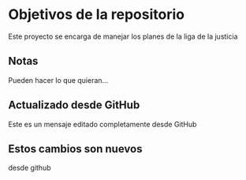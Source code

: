 # Objetivos de la repositorio

Este proyecto se encarga de manejar los planes de la liga de la justicia


## Notas
Pueden hacer lo que quieran...

## Actualizado desde GitHub
Este es un mensaje editado completamente desde GitHub

## Estos cambios son nuevos
desde github
